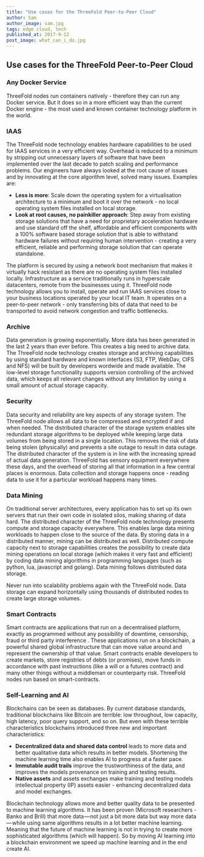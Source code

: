 ```yaml
---
title: "Use cases for the ThreeFold Peer-to-Peer Cloud"
author: Sam
author_image: sam.jpg
tags: edge cloud, tech
published_at: 2017-9-12
post_image: what_can_i_do.jpg
---
```


##  Use cases for the ThreeFold Peer-to-Peer Cloud

### Any Docker Service

ThreeFold nodes run containers natively - therefore they can run any Docker service.  But it does so in a more efficient way than the current Docker engine - the most used and known container technology platform in the world.

### IAAS

The ThreeFold node technology enables hardware capabilities to be used for IAAS services in a very efficient way.  Overhead is reduced to a minimum by stripping out unnecessary layers of software that have been implemented over the last decade to patch scaling and performance problems. Our engineers have always looked at the root cause of issues and by innovating at the core algorithm level, solved many issues. Examples are:

- **Less is more**: Scale down the operating system for a virtualisation architecture to a minimum and boot it over the network - no local operating system files installed on local storage.
- **Look at root causes, no painkiller approach**: Step away from existing storage solutions that have a need for proprietary acceleration hardware and use standard off the shelf, affordable and efficient components with a 100% software based storage solution that is able to withstand hardware failures without requiring human intervention - creating a very efficient, reliable and performing storage solution that can operate standalone.

The platform is secured by using a network boot mechanism that makes it virtually hack resistant as there are no operating system files installed locally. Infrastructure as a service traditionally runs in hyperscale datacenters, remote from the businesses using it. ThreeFold node technology allows you to install, operate and run IAAS services close to your business locations operated by your local IT team.  It operates on a peer-to-peer network - only transferring bits of data that need to be transported to avoid network congestion and traffic bottlenecks.

### Archive

Data generation is growing exponentially. More data has been generated in the last 2 years than ever before. This creates a big need to archive data. The ThreeFold node technology creates storage and archiving capabilities by using standard hardware and known interfaces (S3, FTP, WebDav, CIFS and NFS) will be built by developers wordwide and made available.  The low-level storage functionality supports version controlling of the archived data, which keeps all relevant changes without any limitation by using a small amount of actual storage capacity.  

### Security

Data security and reliability are key aspects of any storage system.  The ThreeFold node allows all data to be compressed and encrypted if and when needed. The distributed character of the storage system enables site redundant storage algorithms to be deployed while keeping large data volumes from being stored in a single location. This removes the risk of data being stolen (physically) and prevents a site outage to result in data outage.  The distributed character of the system is in line with the increasing spread of actual data generation.  ThreeFold has sensory equipment everywhere these days, and the overhead of storing all that information in a few central places is enormous. Data collection and storage happens once - reading data to use it for a particular workload happens many times.

### Data Mining

On traditional server architectures, every application has to set up its own servers that run their own code in isolated silos, making sharing of data hard. The distributed character of the ThreeFold node technology presents compute and storage capacity everywhere.  This enables large data mining workloads to happen close to the source of the data.  By storing data in a distributed manner, mining can be distributed as well. Distributed compute capacity next to storage capabilities creates the possibility to create data mining operations on local storage (which makes it very fast and efficient) by coding data mining algorithms in programming languages (such as python, lua, javascript and golang). Data mining follows distributed data storage.

Never run into scalability problems again with the ThreeFold node. Data storage can expand horizontally using thousands of distributed nodes to create large storage volumes.

### Smart Contracts

Smart contracts are applications that run on a decentralised platform, exactly as programmed without any possibility of downtime, censorship, fraud or third party interference . These applications run on a blockchain, a powerful shared global infrastructure that can move value around and represent the ownership of that value. Smart contracts enable developers to create markets, store registries of debts (or promises), move funds in accordance with past instructions (like a will or a futures contract) and many other things without a middleman or counterparty risk.  ThreeFold nodes run based on smart-contracts.


### Self-Learning and AI

Blockchains can be seen as databases. By current database standards, traditional blockchains like Bitcoin are terrible: low throughout, low capacity, high latency, poor query support, and so on. But even with these terrible characteristics blockchains introduced three new and important characteristics:

- **Decentralized data and shared data control**  leads to more data and better qualitative data which results in better models. Shortening the machine learning time also enables AI to progress at a faster pace.  
- **Immutable audit trails** improve the trustworthiness of the data, and improves the models provenance on training and testing results.
- **Native assets** and assets exchanges make  training and testing models intellectual property (IP) assets easier - enhancing decentralized data and model exchanges.

Blockchain technology allows more and better quality data to be presented to machine learning algorithms.  It has been proven (Microsoft researchers - Banko and Brill) that more data — not just a bit more data but way more data — while  using same algorithms results in a lot better machine learning.  Meaning that the future of machine learning is not in trying to create more sophisticated algorithms (which will happen). So by moving AI learning into a blockchain environment we speed up machine learning and in the end create AI.
